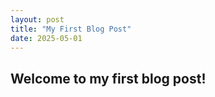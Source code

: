 ```yaml
---
layout: post
title: "My First Blog Post"
date: 2025-05-01
---
```


## Welcome to my first blog post!

